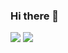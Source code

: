 ### Hi there 👋

![](https://stats.justsong.cn/api/juejin?id=1517786987244510&lang=zh-CN&theme=tokyonight)  ![](https://stats.justsong.cn/api/csdn?id=qq_45745523&lang=zh-CN&theme=tokyonight)

<!--
![Anurag's GitHub stats](https://github-readme-stats.vercel.app/api?username=SongJian-99&show_icons=true&theme=tokyonight) 

[![Ashutosh's github activity graph](https://github-readme-activity-graph.vercel.app/graph?username=SongJian-99&theme=react-dark&layout=compact)](https://github.com/ashutosh00710/github-readme-activity-graph)
--!>


